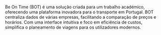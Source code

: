 Be On Time (BOT) é uma solução criada para um trabalho académico, oferecendo uma plataforma inovadora para o transporte em Portugal. BOT centraliza dados de várias empresas, facilitando a comparação de preços e horários. Com uma interface intuitiva e foco em eficiência de custos, simplifica o planeamento de viagens para os utilizadores modernos.
